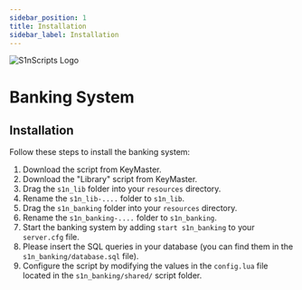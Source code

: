 ```yaml
---
sidebar_position: 1
title: Installation
sidebar_label: Installation
---
```


![S1nScripts Logo](https://dunb17ur4ymx4.cloudfront.net/packages/images/912da05be2201d833de8ab962c8949abadee2087.jpg)

# Banking System
## Installation

Follow these steps to install the banking system:


1. Download the script from KeyMaster.
2. Download the "Library" script from KeyMaster.
3. Drag the `s1n_lib` folder into your `resources` directory.
4. Rename the `s1n_lib-....` folder to `s1n_lib`.
5. Drag the `s1n_banking` folder into your `resources` directory.
6. Rename the `s1n_banking-....` folder to `s1n_banking`.
7. Start the banking system by adding `start s1n_banking` to your `server.cfg` file.
8. Please insert the SQL queries in your database (you can find them in the `s1n_banking/database.sql` file).
9. Configure the script by modifying the values in the `config.lua` file located in the `s1n_banking/shared/` script folder.